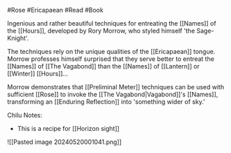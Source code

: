 #Rose #Ericapaean #Read #Book 

Ingenious and rather beautiful techniques for entreating the [[Names]] of the [[Hours]], developed by Rory Morrow, who styled himself 'the Sage-Knight'.

The techniques rely on the unique qualities of the [[Ericapaean]] tongue. Morrow professes himself surprised that they serve better to entreat the [[Names]] of [[The Vagabond]] than the [[Names]] of [[Lantern]] or [[Winter]] [[Hours]]…

Morrow demonstrates that [[Preliminal Meter]] techniques can be used with sufficient [[Rose]] to invoke the [[The Vagabond|Vagabond]]'s [[Names]], transforming an [[Enduring Reflection]] into 'something wider of sky.'

Chilu Notes:
- This is a recipe for [[Horizon sight]]

![[Pasted image 20240520001041.png]]